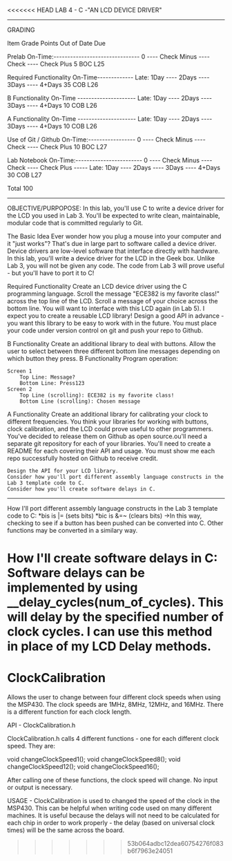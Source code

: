 <<<<<<< HEAD
LAB 4 - C -"AN LCD DEVICE DRIVER"
_________________________________________________________________________

GRADING

Item                                                                                         	Grade                              	         Points 	Out of 	Date 	Due

Prelab   On-Time:------------------------------- 0 ---- Check Minus ---- Check ---- Check Plus            	 	5 		              BOC L25

Required Functionality 	On-Time------------- Late: 1Day ---- 2Days ---- 3Days ---- 4+Days 		          35 		              COB L26

B Functionality 	On-Time --------------------- Late: 1Day ---- 2Days ---- 3Days ---- 4+Days           		10              		COB L26

A Functionality 	On-Time --------------------- Late: 1Day ---- 2Days ---- 3Days ---- 4+Days           		10               		COB L26

Use of Git / Github 	On-Time:----------------- 0 ---- Check Minus ---- Check ---- Check Plus          		10		              BOC L27

Lab Notebook 	On-Time:------------------------ 0 ---- Check Minus ---- Check ---- Check Plus -----
                                                                          Late: 1Day ---- 2Days ---- 3Days ---- 4+Days  	  	       30            		COB L27
                                                                          
Total                                                                                                                                                 			100 	
_________________________________________________________________________

OBJECTIVE/PURPOPOSE: In this lab, you'll use C to write a device driver for the LCD you used in Lab 3. You'll be expected to write clean, maintainable, modular code that is committed regularly to Git.

The Basic Idea
    Ever wonder how you plug a mouse into your computer and it "just works"? That's due in large part to software called a device driver. Device drivers are low-level software that interface directly with hardware. In this lab, you'll write a device driver for the LCD in the Geek box.
    Unlike Lab 3, you will not be given any code. The code from Lab 3 will prove useful - but you'll have to port it to C!

Required Functionality
    Create an LCD device driver using the C programming language.
    Scroll the message "ECE382 is my favorite class!" across the top line of the LCD. Scroll a message of your choice across the bottom line.
    You will want to interface with this LCD again (in Lab 5). I expect you to create a reusable LCD library! Design a good API in advance - you want this library to be easy to work with in the future.
    You must place your code under version control on git and push your repo to Github.

B Functionality
    Create an additional library to deal with buttons. Allow the user to select between three different bottom line messages depending on which button they press.
    B Functionality Program operation:

    Screen 1
        Top Line: Message?
        Bottom Line: Press123
    Screen 2
        Top Line (scrolling): ECE382 is my favorite class!
        Bottom Line (scrolling): Chosen message

A Functionality
    Create an additional library for calibrating your clock to different frequencies.
    You think your libraries for working with buttons, clock calibration, and the LCD could prove useful to other programmers. You've decided to release them on Github as open source.ou'll need a separate git repository for each of your libraries. You'll need to create a README for each covering their API and usage.
    You must show me each repo successfully hosted on Github to receive credit.
 
    Design the API for your LCD library.
    Consider how you'll port different assembly language constructs in the Lab 3 template code to C.
    Consider how you'll create software delays in C.
    
_________________________________________________________________________

How I'll port different assembly language constructs in the Lab 3 template code to C:
*bis is |= (sets bits)
*bic is &=~ (clears bits)
->In this way, checking to see if a button has been pushed can be converted into C. Other functions may be converted in a similary way.

How I'll create software delays in C: Software delays can be implemented by using __delay_cycles(num_of_cycles). This will delay by the specified number of clock cycles.
I can use this method in place of my LCD Delay methods.
=======
ClockCalibration
================

Allows the user to change between four different clock speeds when using the MSP430. The clock 
speeds are 1MHz, 8MHz, 12MHz, and 16MHz. There is a different function for each clock length.

API - ClockCalibration.h

ClockCalibration.h calls 4 different functions - one for each different clock speed. They are:

void changeClockSpeed1();
void changeClockSpeed8();
void changeClockSpeed12();
void changeClockSpeed16();

After calling one of these functions, the clock speed will change. No input or output is necessary.

USAGE - ClockCalibration is used to changed the speed of the clock in the MSP430.
This can be helpful when writing code used on many different machines. It is useful because 
the delays will not need to be calculated for each chip in order to work properly - the delay (based
on universal clock times) will be the same across the board. 
>>>>>>> 53b064adbc12dea60754276f083b6f7963e24051
